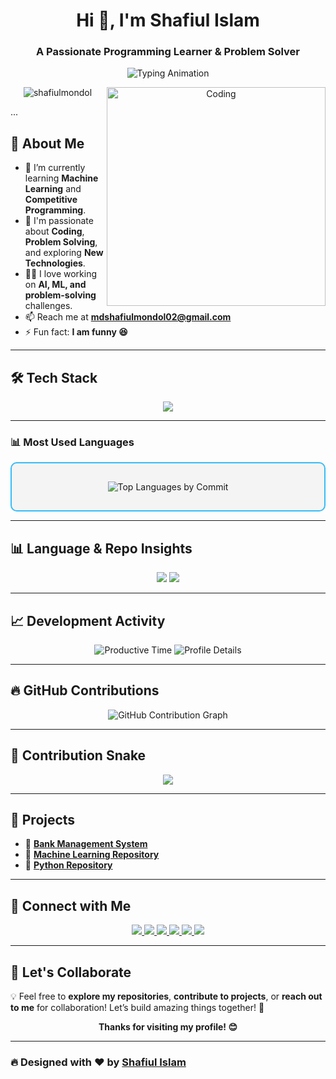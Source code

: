 <h1 align="center">Hi 👋, I'm Shafiul Islam</h1>
<h3 align="center">A Passionate Programming Learner & Problem Solver</h3>

<p align="center">
  <img src="https://readme-typing-svg.herokuapp.com?font=Fira+Code&weight=600&size=24&duration=4000&pause=1000&color=36BCF7&center=true&vCenter=true&width=500&lines=Hi+there,+this+is+Shafiul+Islam.;Welcome+to+my+GitHub!;Let's+Code+Together!" alt="Typing Animation">
</p>

<p align="center">
  <img align="right" alt="Coding" width="350" src="https://cdn.dribbble.com/users/1162077/screenshots/3848914/programmer.gif">
</p>

<!-- Visitor Count Badge -->
<p align="center">
  <img src="https://komarev.com/ghpvc/?username=shafiulmondol&label=Profile%20views&color=0e75b6&style=flat" alt="shafiulmondol" />
</p>

...

## 🚀 About Me  

- 🔭 I’m currently learning **Machine Learning** and **Competitive Programming**.  
- 🌱 I'm passionate about **Coding**, **Problem Solving**, and exploring **New Technologies**.  
- 👨‍💻 I love working on **AI, ML, and problem-solving** challenges.  
- 📫 Reach me at **mdshafiulmondol02@gmail.com**  
- ⚡ Fun fact: **I am funny 😆**  

---

## 🛠️ Tech Stack  

<p align="center">
  <img src="https://skillicons.dev/icons?i=html,css,c,cpp,python,git" />
</p>

---

### 📊 **Most Used Languages**

<div align="center" style="border: 2px solid #36BCF7; padding: 15px; border-radius: 10px; background-color: #f4f4f4;">
  <p>
    <!-- Top Languages by Commits -->
    <img src="https://github-readme-stats.vercel.app/api/top-langs/?username=shafiulmondol&layout=compact&langs_count=8&theme=transparent" alt="Top Languages by Commit"/>
  </p>
</div>


---

## 📊 Language & Repo Insights  

<p align="center">
  <img src="https://github-profile-summary-cards.vercel.app/api/cards/repos-per-language?username=shafiulmondol&theme=github_dark" />
  <img src="https://github-profile-summary-cards.vercel.app/api/cards/most-commit-language?username=shafiulmondol&theme=github_dark" />
</p>

---

## 📈 Development Activity  

<p align="center">
  <img src="https://github-profile-summary-cards.vercel.app/api/cards/productive-time?username=shafiulmondol&theme=github_dark&utcOffset=6" alt="Productive Time"/>
  <img src="https://github-profile-summary-cards.vercel.app/api/cards/profile-details?username=shafiulmondol&theme=github_dark" alt="Profile Details"/>
</p>

---

## 🔥 GitHub Contributions  

<p align="center">
  <img src="https://github-readme-activity-graph.vercel.app/graph?username=shafiulmondol&theme=github-dark&hide_border=true" alt="GitHub Contribution Graph" />
</p>

---

## 🐍 Contribution Snake  

<p align="center">
  <img src="https://raw.githubusercontent.com/shafiulmondol/shafiulmondol/output/github-contribution-grid-snake.svg" />
</p>

---

## 📂 Projects  

- 🔹 **[Bank Management System](https://github.com/shafiulmondol/Bank-management-system)**  
- 🔹 **[Machine Learning Repository](https://github.com/shafiulmondol/machine-learning-projects)**  
- 🔹 **[Python Repository](https://github.com/shafiulmondol/python-repo)**  

---

## 🔗 Connect with Me  

<p align="center">
  <a href="https://linkedin.com/in/md-shafiul-islam" target="_blank">
    <img src="https://img.shields.io/badge/LinkedIn-0077B5?style=for-the-badge&logo=linkedin&logoColor=white">
  </a>
  <a href="https://fb.com/শাফিউল-মন্ডল" target="_blank">
    <img src="https://img.shields.io/badge/Facebook-1877F2?style=for-the-badge&logo=facebook&logoColor=white">
  </a>
  <a href="mailto:mdshafiulmondol02@gmail.com">
    <img src="https://img.shields.io/badge/Email-D14836?style=for-the-badge&logo=gmail&logoColor=white">
  </a>
  <a href="https://www.hackerrank.com/profile/mdshafiulmondol1" target="_blank">
    <img src="https://img.shields.io/badge/HackerRank-2EC866?style=for-the-badge&logo=hackerrank&logoColor=white">
  </a>
  <a href="https://judge.beecrowd.com/en/profile/908487" target="_blank">
    <img src="https://img.shields.io/badge/Beecrowd-222222?style=for-the-badge&logo=codeforces&logoColor=white">
  </a>
  <a href="https://codeforces.com/profile/ShafiulM" target="_blank">
    <img src="https://img.shields.io/badge/Codeforces-1F8ACB?style=for-the-badge&logo=codeforces&logoColor=white">
  </a>
</p>

---

## 🎯 Let's Collaborate  

💡 Feel free to **explore my repositories**, **contribute to projects**, or **reach out to me** for collaboration! Let’s build amazing things together! 🚀  

<p align="center"><b>Thanks for visiting my profile! 😊</b></p>

---

### 🔥 Designed with ❤️ by [Shafiul Islam](https://github.com/shafiulmondol)  
